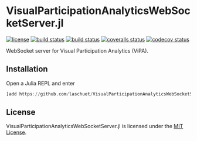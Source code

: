 # VisualParticipationAnalyticsWebSocketServer.jl

[![license](https://img.shields.io/badge/license-MIT-blue.svg)](https://github.com/laschuet/VisualParticipationAnalyticsWebSocketServer.jl/blob/main/LICENSE.txt)
[![build status](https://travis-ci.com/laschuet/VisualParticipationAnalyticsWebSocketServer.jl.svg?branch=main)](https://travis-ci.com/laschuet/VisualParticipationAnalyticsWebSocketServer.jl)
[![build status](https://ci.appveyor.com/api/projects/status/o6di38vegoa1juy2/branch/main?svg=true)](https://ci.appveyor.com/project/laschuet/visualparticipationanalyticswebsocketserver-jl/branch/main)
[![coveralls status](https://coveralls.io/repos/github/laschuet/VisualParticipationAnalyticsWebSocketServer.jl/badge.svg?branch=main)](https://coveralls.io/github/laschuet/VisualParticipationAnalyticsWebSocketServer.jl?branch=main)
[![codecov status](https://codecov.io/gh/laschuet/VisualParticipationAnalyticsWebSocketServer.jl/branch/main/graph/badge.svg)](https://codecov.io/gh/laschuet/VisualParticipationAnalyticsWebSocketServer.jl)

WebSocket server for Visual Participation Analytics (ViPA).

## Installation

Open a Julia REPL and enter

```julia
]add https://github.com/laschuet/VisualParticipationAnalyticsWebSocketServer.jl.git
```

## License

VisualParticipationAnalyticsWebSocketServer.jl is licensed under the [MIT License](./LICENSE.txt).
